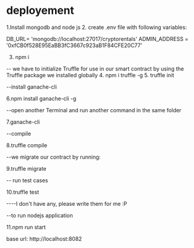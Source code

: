 # deployement
1.Install mongodb and node js
2. create .env file with following variables:

DB_URL= 'mongodb://localhost:27017/cryptorentals'
ADMIN_ADDRESS = '0xfCB0f528E95EaBB3fC3667c923aB1F84CFE20C77'

3. npm i

-- we have to initialize Truffle for use in our smart contract by using the Truffle package we installed globally
4. npm i truffle -g
5. truffle init

--install ganache-cli

6.npm install ganache-cli -g

--open another Terminal and run another command in the same folder

7.ganache-cli

--compile

8.truffle compile

--we migrate our contract by running:

9.truffle migrate

-- run test cases

10.truffle test

----I don't have any, please write them for me :P

--to run nodejs application

11.npm run start

base url: http://localhost:8082
